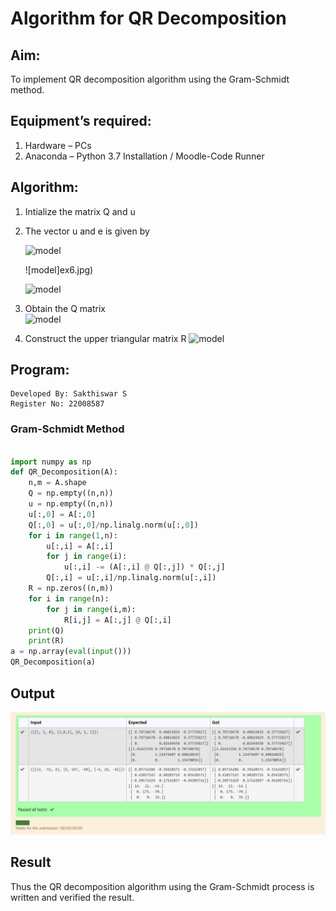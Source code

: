 # Algorithm for QR Decomposition
## Aim:
To implement QR decomposition algorithm using the Gram-Schmidt method.
## Equipment’s required:
1.	Hardware – PCs
2.	Anaconda – Python 3.7 Installation / Moodle-Code Runner
## Algorithm:

1.	Intialize the matrix Q and u
2.	The vector u and e is given by

    ![model](ex4.jpg)

    ![model]ex6.jpg)

    ![model](ex3.jpg)

3.	Obtain the Q matrix   
    ![model](ex1.jpg)
4.	Construct the upper triangular matrix R
    ![model](ex2.jpg)
    

## Program:

```
Developed By: Sakthiswar S
Register No: 22008587
```
### Gram-Schmidt Method
```python

import numpy as np
def QR_Decomposition(A):
    n,m = A.shape
    Q = np.empty((n,n))
    u = np.empty((n,n))
    u[:,0] = A[:,0]
    Q[:,0] = u[:,0]/np.linalg.norm(u[:,0])
    for i in range(1,n):
        u[:,i] = A[:,i] 
        for j in range(i):
            u[:,i] -= (A[:,i] @ Q[:,j]) * Q[:,j]
        Q[:,i] = u[:,i]/np.linalg.norm(u[:,i])      
    R = np.zeros((n,m))
    for i in range(n):
        for j in range(i,m):
            R[i,j] = A[:,j] @ Q[:,i]
    print(Q)
    print(R)
a = np.array(eval(input()))
QR_Decomposition(a)

```
    









## Output

![model](output.png)


## Result
Thus the QR decomposition algorithm using the Gram-Schmidt process is written and verified the result.
